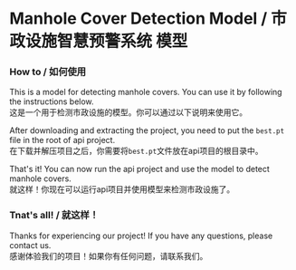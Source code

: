 # Manhole Cover Detection Model / 市政设施智慧预警系统 模型

### How to / 如何使用
This is a model for detecting manhole covers. You can use it by following the instructions below.<br>
这是一个用于检测市政设施的模型。你可以通过以下说明来使用它。

After downloading and extracting the project, you need to put the `best.pt` file in the root of api project.<br>
在下载并解压项目之后，你需要将`best.pt`文件放在api项目的根目录中。

That's it! You can now run the api project and use the model to detect manhole covers.<br>
就这样！你现在可以运行api项目并使用模型来检测市政设施了。

### Tnat's all! / 就这样！
Thanks for experiencing our project! If you have any questions, please contact us.<br>
感谢体验我们的项目！如果你有任何问题，请联系我们。
